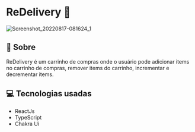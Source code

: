 # ReDelivery 🛒

![Screenshot_20220817-081624_1](https://user-images.githubusercontent.com/75839810/185186528-ed054472-31cb-4d66-b7ee-1f9df0d6e7cc.jpg)

## 📃 Sobre 
ReDelivery é um carrinho de compras onde o
usuário pode adicionar items no carrinho 
de compras, remover items do carrinho, 
incrementar e decrementar items.

## 💻 Tecnologias usadas 
<ul>
  <li>ReactJs</li>
  <li>TypeScript</li>
  <li>Chakra Ui</li>
</ul>
